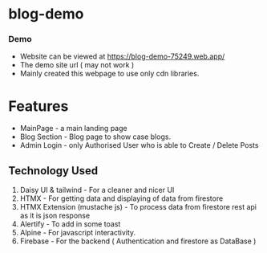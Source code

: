 # blog-demo

### Demo
- Website can be viewed at https://blog-demo-75249.web.app/
- The demo site url ( may not work )
- Mainly created this webpage to use only cdn libraries.


# Features
- MainPage - a main landing page
- Blog Section - Blog page to show case blogs.
- Admin Login - only Authorised User who is able to Create / Delete Posts


## Technology Used
1. Daisy UI & tailwind - For a cleaner and nicer UI
2. HTMX - For getting data and displaying of data from firestore
3. HTMX Extension (mustache js) - To process data from firestore rest api as it is json response
4. Alertify - To add in some toast
5. Alpine - For javascript interactivity. 
6. Firebase - For the backend ( Authentication and firestore as DataBase )
